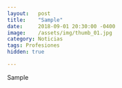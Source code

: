 ```yaml
---
layout:   post
title:    "Sample"
date:     2018-09-01 20:30:00 -0400
image:    /assets/img/thumb_01.jpg
category: Noticias
tags: Profesiones
hidden: true

---
```


Sample
